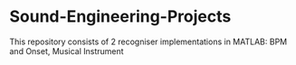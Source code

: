 # Sound-Engineering-Projects
This repository consists of 2 recogniser implementations in MATLAB: BPM and Onset, Musical Instrument
